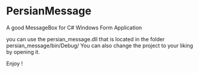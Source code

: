 # PersianMessage
A good MessageBox for C# Windows Form Application

you can use the persian_message.dll that is located in the folder persian_message/bin/Debug/ You can also change the project to your liking by opening it.

Enjoy !
